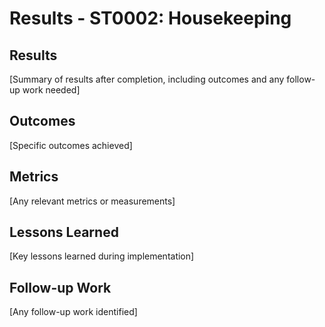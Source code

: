 # Results - ST0002: Housekeeping

## Results

[Summary of results after completion, including outcomes and any follow-up work needed]

## Outcomes

[Specific outcomes achieved]

## Metrics

[Any relevant metrics or measurements]

## Lessons Learned

[Key lessons learned during implementation]

## Follow-up Work

[Any follow-up work identified]
